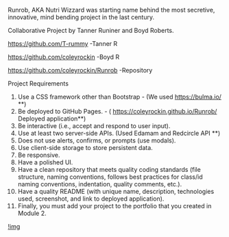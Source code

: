 Runrob, AKA Nutri Wizzard was starting name behind the most secretive, innovative, mind bending project in the last century.

Collaborative Project by Tanner Runiner and Boyd Roberts.

https://github.com/T-rummy -Tanner R

https://github.com/coleyrockin -Boyd R

https://github.com/coleyrockin/Runrob -Repository

Project Requirements
1. Use a CSS framework other than Bootstrap - (We used https://bulma.io/ **)
2. Be deployed to GitHub Pages. - ( https://coleyrockin.github.io/Runrob/ Deployed application**)
3. Be interactive (i.e., accept and respond to user input).
4. Use at least two server-side APIs. (Used Edamam and Redcircle API **)
5. Does not use alerts, confirms, or prompts (use modals).
6. Use client-side storage to store persistent data.
7. Be responsive.
8. Have a polished UI.
9. Have a clean repository that meets quality coding standards (file structure, naming conventions, follows best practices for class/id naming conventions, indentation, quality comments, etc.).
10. Have a quality README (with unique name, description, technologies used, screenshot, and link to deployed application).
11. Finally, you must add your project to the portfolio that you created in Module 2.

[!img](./assets/images/) 

